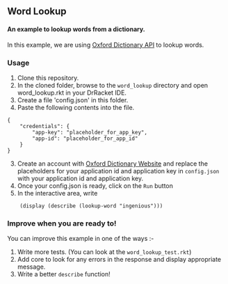 ## Word Lookup
#### An example to lookup words from a dictionary. 

In this example, we are using [Oxford Dictionary API](https://developer.oxforddictionaries.com) to lookup words.

### Usage

1. Clone this repository.
2. In the cloned folder, browse to the `word_lookup` directory and open word_lookup.rkt in your DrRacket IDE.
3. Create a file 'config.json' in this folder.
4. Paste the following contents into the file.

```
{
    "credentials": {
        "app-key": "placeholder_for_app_key",
        "app-id": "placeholder_for_app_id"
    }
}

```

3. Create an account with [Oxford Dictionary Website](https://developer.oxforddictionaries.com) and replace the placeholders for your application id and application key in `config.json` with your application id and application key.
5. Once your config.json is ready, click on the `Run` button
6. In the interactive area, write
	
```
	(display (describe (lookup-word "ingenious")))
```

### Improve when you are ready to!
You can improve this example in one of the ways :-
1. Write more tests. (You can look at the `word_lookup_test.rkt`)
2. Add core to look for any errors in the response and display appropriate message.
3. Write a better `describe` function!


